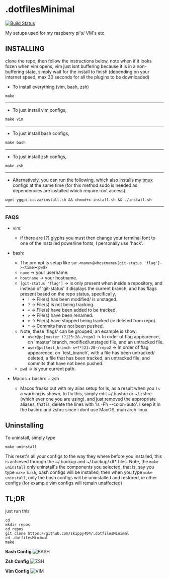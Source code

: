 # .dotfilesMinimal
[![Build Status](https://travis-ci.com/Skippy404/.dotfilesMinimal.svg?branch=master)](https://travis-ci.com/Skippy404/.dotfilesMinimal)

My setups used for my raspberry pi's/ VM's etc  

## __INSTALLING__  
clone the repo, then follow the instructions below, note when if it looks fozen
when vim opens, vim just isnt buffering because it is in a non-buffering state,
simply wait for the install to finish (depending on your internet speed, max 30
seconds for all the plugins to be downloaded)
* To install everything (vim, bash, zsh)
````
make
````

---

* To just install vim configs,
````
make vim
````

---

* To just install bash configs,
````
make bash
````

---

* To just install zsh configs,
````
make zsh
````

---

* Alternatively, you can run the following, which also installs my
[tmux](https://github.com/skippy404/.tmux) configs at the same time (for this
method sudo is needed as dependencies are installed which require root
access).
````
wget yggpi.co.za/install.sh && chmod+x install.sh && ./install.sh
````

---

### FAQS

* vim:
	* if there are [?] glyphs you must then change your terminal font to one of
	  the installed powerline fonts, I personally use 'hack'.

* bash:
	* The prompt is setup like so: `<name>@<hostname>[git-status 'flag']-><time><pwd>`
	* `name` -> your username.
	* `hostname` -> your hostname.
	* `[git-status 'flag']` -> is only present when inside a repository, and
	instead of 'git-status' it displays the current branch, and has flags present
	based on the repo status, specifically,
	    * `!` -> File(s) has been modified/ is unstaged.
	    * `?` -> File(s) is not being tracking.
	    * `+` -> File(s) have been added to be tracked.
	    * `>` -> File(s) have been renamed.
	    * `x` -> File(s) have stopped being tracked (ie deleted from repo).
	    * `*` -> Commits have not been pushed.
	* Note, these 'flags' can be grouped, an example is show:
	    * `user@pc[master !?]23:28~/repo1` -> In order of flag appearence, on
	    'master' branch, modified/unstaged file, and an untracked file.
	    * `user@pc[test_branch x+?*]23:28~/repo2` -> In order of flag appearence,
	    on 'test_branch', with a file has been untracked/ deleted, a file that
		has been tracked, an untracked file, and commits that have not been pushed.
	* `pwd` -> is your current path.
* Macos + bashrc + zsh
	* Macos freaks out with my alias setup for ls, as a result when you `ls`
	  a warning is shown, to fix this, simply edit ~/.bashrc or ~/.zshrc (which
	  ever one you are using), and just removed the appropriate aliases, that
	  is, delete the lines with 'ls -Fh --color=auto'. I keep it in the bashrc
	  and zshrc since i dont use MacOS, muh arch linux.

## __Uninstalling__

To uninstall, simply type
````
make uninstall
````
This reset's all your configs to the way they where before you installed, this
is achieved through the ~/.backup and ~/.backup/.df\* files. Note,
the `make uninstall` only uninstall's the components you selected, that is, say
you type `make bash`, bash configs will be installed, then when you type `make uninstall`,
only the bash configs will be uninstalled and restored, ie other configs (for example
vim configs will remain unaffected)

## __TL;DR__  
just run this  
````
cd
mkdir repos
cd repos
git clone https://github.com/skippy404/.dotfilesMinimal
cd .dotfilesMinimal  
make
````

 __Bash Config__
![BASH](https://i.imgur.com/SQlMESF.png)

__Zsh Config__
![ZSH](https://i.imgur.com/XB0u26e.png)

__Vim Config__
![VIM](https://i.imgur.com/UqgDLXc.png)
